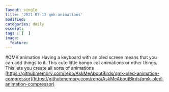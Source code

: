 ```yaml
---
layout: single
title: '2021-07-12 qmk-animations'
modified:
categories: daily
excerpt:
tags : [  ]
image:
  feature:
--- 
```

#QMK animation
Having a keyboard with an oled screen means that you can add things to it. This cute little bongo cat animations or other things.  
This lets you create all sorts of animations  [https://githubmemory.com/repo/AskMeAboutBirds/qmk-oled-animation-compressor](https://githubmemory.com/repo/AskMeAboutBirds/qmk-oled-animation-compressor)
